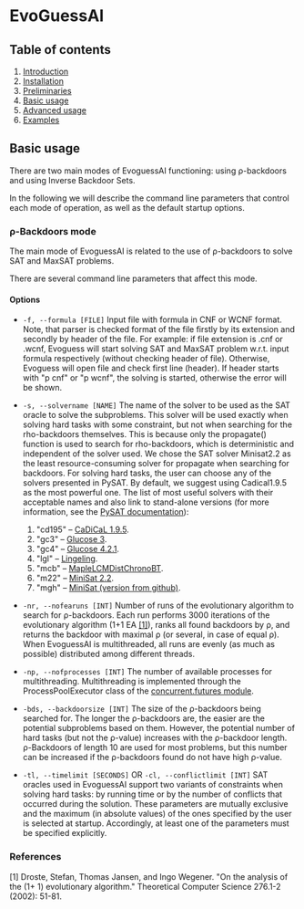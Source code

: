 # EvoGuessAI

## Table of contents 
1. [Introduction](intro.md)
2. [Installation](installation.md)
3. [Preliminaries](theory.md)
4. [Basic usage](basic.md)
5. [Advanced usage](advanced.md)
6. [Examples](examples.md)

## Basic usage

There are two main modes of EvoguessAI functioning: using ρ-backdoors 
and using Inverse Backdoor Sets.

In the following we will describe the command line parameters that control 
each mode of operation, as well as the default startup options.

### ρ-Backdoors mode

The main mode of EvoguessAI is related to the use of ρ-backdoors 
to solve SAT and MaxSAT problems. 

There are several command line parameters that affect this mode.

#### Options

+ `-f, --formula [FILE]` Input file with formula in CNF or WCNF format. Note, that parser is checked
format of the file firstly by its extension and secondly by header of the file. 
For example: if file extension is .cnf or .wcnf, Evoguess will start solving SAT 
and MaxSAT problem w.r.t. input formula respectively (without checking header of file). 
Otherwise, Evoguess will open file and check first line (header). If header starts with "p cnf" or
"p wcnf", the solving is started, otherwise the error will be shown.


+ `-s, --solvername [NAME]` The name of the solver to be used as the 
SAT oracle to solve the subproblems. This solver will be used 
exactly when solving hard tasks with some constraint, but not 
when searching for the rho-backdoors themselves. This is because 
only the propagate() function is used to search for rho-backdoors, 
which is deterministic and independent of the solver used. We chose the
SAT solver Minisat2.2 as the least resource-consuming solver for propagate 
when searching for backdoors. For solving hard tasks, the user can choose 
any of the solvers presented in PySAT. By default, we suggest using Cadical1.9.5 
as the most powerful one. The list of most useful solvers with their acceptable names 
and also link to stand-alone versions
(for more information, see the 
[PySAT documentation](https://pysathq.github.io/docs/html/api/solvers.html)): 
  1. "cd195" &ndash; [CaDiCaL 1.9.5](https://github.com/arminbiere/cadical/releases/tag/rel-1.9.5).
  2. "gc3" &ndash; [Glucose 3](https://github.com/audemard/glucose/releases/tag/3.0).
  3. "gc4" &ndash; [Glucose 4.2.1](https://github.com/audemard/glucose/releases/tag/4.2.1).
  4. "lgl" &ndash; [Lingeling](https://github.com/arminbiere/lingeling/releases/tag/rel-1.0.0).
  5. "mcb" &ndash; [MapleLCMDistChronoBT](https://github.com/krobelus/MapleLCMDistChronoBT).
  6. "m22" &ndash; [MiniSat 2.2](http://minisat.se/downloads/minisat-2.2.0.tar.gz).
  7. "mgh" &ndash; [MiniSat (version from github)](https://github.com/niklasso/minisat).


+ `-nr, --nofearuns [INT]` Number of runs of the evolutionary algorithm to search for ρ-backdoors. 
Each run performs 3000 iterations of the evolutionary algorithm (1+1 EA [[1]](#1)),
ranks all found backdoors by ρ, and returns the backdoor with maximal ρ 
(or several, in case of equal ρ). When EvoguessAI is multithreaded, 
all runs are evenly (as much as possible) distributed among different threads.


+ `-np, --nofprocesses [INT]` The number of available processes for multithreading. 
Multithreading is implemented through the ProcessPoolExecutor class of 
the [concurrent.futures module](https://docs.python.org/3/library/concurrent.futures.html).  


+ `-bds, --backdoorsize [INT]` The size of the ρ-backdoors being searched for. 
The longer the ρ-backdoors are, the easier are the potential 
subproblems based on them. However, the potential number of hard 
tasks (but not the ρ-value) increases with the ρ-backdoor length. ρ-Backdoors of 
length 10 are used for most problems, but this number can be increased 
if the ρ-backdoors found do not have high ρ-value.


+ `-tl, --timelimit [SECONDS]` OR `-cl, --conflictlimit [INT]` 
SAT oracles used in EvoguessAI support two variants of constraints 
when solving hard tasks: by running time or by the number of 
conflicts that occurred during the solution. 
These parameters are mutually exclusive and the maximum 
(in absolute values) of the ones specified by the 
user is selected at startup. Accordingly, at least one of the 
parameters must be specified explicitly.


### References

<a id="1">[1]</a> 
Droste, Stefan, Thomas Jansen, and Ingo Wegener. 
"On the analysis of the (1+ 1) evolutionary algorithm." 
Theoretical Computer Science 276.1-2 (2002): 51-81.